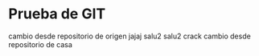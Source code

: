 # Prueba de GIT
cambio desde repositorio de origen jajaj salu2
salu2 crack cambio desde repositorio de casa
